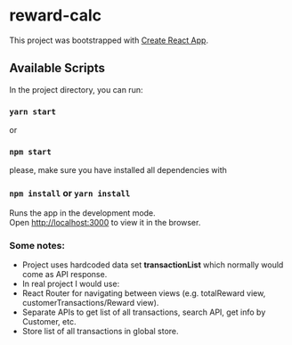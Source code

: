# reward-calc

This project was bootstrapped with [Create React App](https://github.com/facebook/create-react-app).

## Available Scripts

In the project directory, you can run:

### `yarn start`

or 

### `npm start`

please, make sure you have installed all dependencies with

### `npm install` or `yarn install`

Runs the app in the development mode.<br />
Open [http://localhost:3000](http://localhost:3000) to view it in the browser.

### Some notes:

- Project uses hardcoded data set **transactionList** which normally would come as API response. 
- In real project I would use:
 - React Router for navigating between views (e.g. totalReward view, customerTransactions/Reward view). 
 - Separate APIs to get list of all transactions, search API, get info by Customer, etc.
 - Store list of all transactions in global store.



